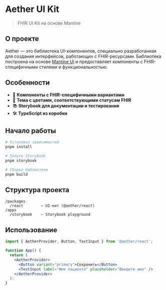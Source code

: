 # Aether UI Kit

> FHIR UI Kit на основе Mantine

## О проекте

Aether — это библиотека UI-компонентов, специально разработанная для создания интерфейсов, работающих с FHIR-ресурсами. Библиотека построена на основе [Mantine UI](https://mantine.dev/) и предоставляет компоненты с FHIR-специфичными стилями и функциональностью.

## Особенности

- 🧩 **Компоненты с FHIR-специфичными вариантами**
- 🎨 **Тема с цветами, соответствующими статусам FHIR**
- 📚 **Storybook для документации и тестирования**
- 🛠️ **TypeScript из коробки**

## Начало работы

```bash
# Установка зависимостей
pnpm install

# Запуск Storybook
pnpm storybook

# Сборка библиотеки
pnpm build
```

## Структура проекта

```
/packages
  /react        – UI-кит (@aether/react)
/apps
  /storybook    – Storybook playground
```

## Использование

```jsx
import { AetherProvider, Button, TextInput } from '@aether/react';

function App() {
  return (
    <AetherProvider>
      <Button variant="primary">Сохранить</Button>
      <TextInput label="Имя пациента" placeholder="Введите имя" />
    </AetherProvider>
  );
}
```
